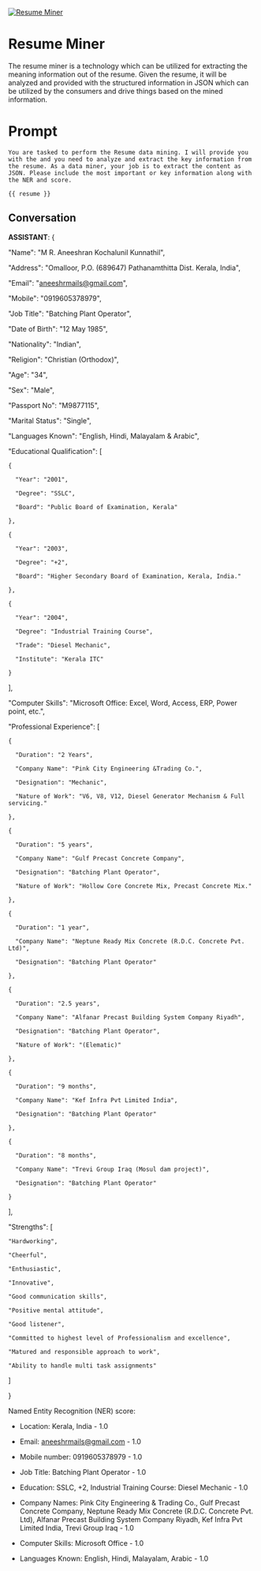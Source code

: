 
[![Resume Miner](https://flow-prompt-covers.s3.us-west-1.amazonaws.com/icon/minimalist/mini_6.png)]()
# Resume Miner 
The resume miner is a technology which can be utilized for extracting the meaning information out of the resume. Given the resume, it will be analyzed and provided with the structured information in JSON which can be utilized by the consumers and drive things based on the mined information.

# Prompt

```
You are tasked to perform the Resume data mining. I will provide you with the and you need to analyze and extract the key information from the resume. As a data miner, your job is to extract the content as JSON. Please include the most important or key information along with the NER and score.

{{ resume }} 
```

## Conversation

**ASSISTANT**: {

  "Name": "M R. Aneeshran Kochalunil Kunnathil",

  "Address": "Omalloor, P.O. (689647) Pathanamthitta Dist. Kerala, India",

  "Email": "aneeshrmails@gmail.com",

  "Mobile": "0919605378979",

  "Job Title": "Batching Plant Operator",

  "Date of Birth": "12 May 1985",

  "Nationality": "Indian",

  "Religion": "Christian (Orthodox)",

  "Age": "34",

  "Sex": "Male",

  "Passport No": "M9877115",

  "Marital Status": "Single",

  "Languages Known": "English, Hindi, Malayalam & Arabic",

  "Educational Qualification": [

    {

      "Year": "2001",

      "Degree": "SSLC",

      "Board": "Public Board of Examination, Kerala"

    },

    {

      "Year": "2003",

      "Degree": "+2",

      "Board": "Higher Secondary Board of Examination, Kerala, India."

    },

    {

      "Year": "2004",

      "Degree": "Industrial Training Course",

      "Trade": "Diesel Mechanic",

      "Institute": "Kerala ITC"

    }

  ],

  "Computer Skills": "Microsoft Office: Excel, Word, Access, ERP, Power point, etc.",

  "Professional Experience": [

    {

      "Duration": "2 Years",

      "Company Name": "Pink City Engineering &Trading Co.",

      "Designation": "Mechanic",

      "Nature of Work": "V6, V8, V12, Diesel Generator Mechanism & Full servicing."

    },

    {

      "Duration": "5 years",

      "Company Name": "Gulf Precast Concrete Company",

      "Designation": "Batching Plant Operator",

      "Nature of Work": "Hollow Core Concrete Mix, Precast Concrete Mix."

    },

    {

      "Duration": "1 year",

      "Company Name": "Neptune Ready Mix Concrete (R.D.C. Concrete Pvt. Ltd)",

      "Designation": "Batching Plant Operator"

    },

    {

      "Duration": "2.5 years",

      "Company Name": "Alfanar Precast Building System Company Riyadh",

      "Designation": "Batching Plant Operator",

      "Nature of Work": "(Elematic)"

    },

    {

      "Duration": "9 months",

      "Company Name": "Kef Infra Pvt Limited India",

      "Designation": "Batching Plant Operator"

    },

    {

      "Duration": "8 months",

      "Company Name": "Trevi Group Iraq (Mosul dam project)",

      "Designation": "Batching Plant Operator"

    }

  ],

  "Strengths": [

    "Hardworking",

    "Cheerful",

    "Enthusiastic",

    "Innovative",

    "Good communication skills",

    "Positive mental attitude",

    "Good listener",

    "Committed to highest level of Professionalism and excellence",

    "Matured and responsible approach to work",

    "Ability to handle multi task assignments"

  ]

}



Named Entity Recognition (NER) score:

- Location: Kerala, India - 1.0

- Email: aneeshrmails@gmail.com - 1.0

- Mobile number: 0919605378979 - 1.0

- Job Title: Batching Plant Operator - 1.0

- Education: SSLC, +2, Industrial Training Course: Diesel Mechanic - 1.0

- Company Names: Pink City Engineering & Trading Co., Gulf Precast Concrete Company, Neptune Ready Mix Concrete (R.D.C. Concrete Pvt. Ltd), Alfanar Precast Building System Company Riyadh, Kef Infra Pvt Limited India, Trevi Group Iraq - 1.0

- Computer Skills: Microsoft Office - 1.0

- Languages Known: English, Hindi, Malayalam, Arabic - 1.0


